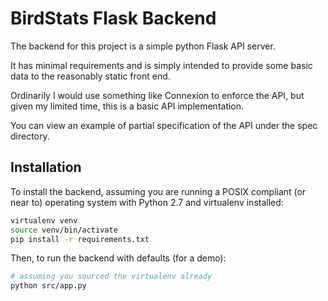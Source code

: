 # BirdStats Flask Backend

The backend for this project is a simple python Flask API server.

It has minimal requirements and is simply intended to provide some basic data to the reasonably static front end.

Ordinarily I would use something like Connexion to enforce the API, but given my limited time, this is a basic API implementation.

You can view an example of partial specification of the API under the spec directory.

## Installation

To install the backend, assuming you are running a POSIX compliant (or near to) operating system with Python 2.7 and virtualenv installed:

```bash
virtualenv venv
source venv/bin/activate
pip install -r requirements.txt
```

Then, to run the backend with defaults (for a demo):
```bash
# assuming you sourced the virtualenv already
python src/app.py
```
